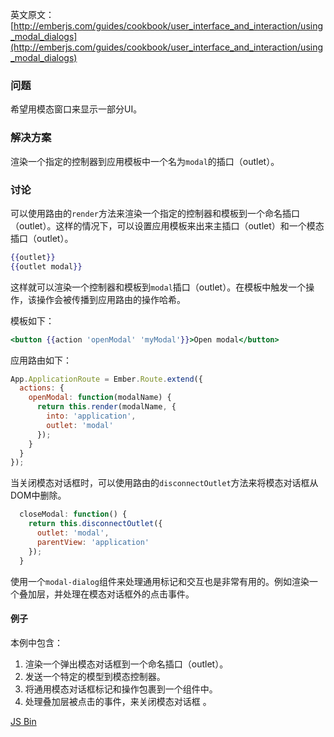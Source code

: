 英文原文：[http://emberjs.com/guides/cookbook/user_interface_and_interaction/using_modal_dialogs](http://emberjs.com/guides/cookbook/user_interface_and_interaction/using_modal_dialogs)

### 问题

希望用模态窗口来显示一部分UI。

### 解决方案

渲染一个指定的控制器到应用模板中一个名为`modal`的插口（outlet）。

### 讨论

可以使用路由的`render`方法来渲染一个指定的控制器和模板到一个命名插口（outlet）。这样的情况下，可以设置应用模板来出来主插口（outlet）和一个模态插口（outlet）。

```handlebars
{{outlet}}
{{outlet modal}}
```

这样就可以渲染一个控制器和模板到`modal`插口（outlet）。在模板中触发一个操作，该操作会被传播到应用路由的操作哈希。

模板如下：

```handlebars
<button {{action 'openModal' 'myModal'}}>Open modal</button>
```

应用路由如下：

```javascript
App.ApplicationRoute = Ember.Route.extend({
  actions: {
    openModal: function(modalName) {
      return this.render(modalName, {
        into: 'application',
        outlet: 'modal'
      });
    }
  }
});
```

当关闭模态对话框时，可以使用路由的`disconnectOutlet`方法来将模态对话框从DOM中删除。

```javascript
  closeModal: function() {
    return this.disconnectOutlet({
      outlet: 'modal',
      parentView: 'application'
    });
  }
```

使用一个`modal-dialog`组件来处理通用标记和交互也是非常有用的。例如渲染一个叠加层，并处理在模态对话框外的点击事件。

#### 例子

本例中包含：

  1. 渲染一个弹出模态对话框到一个命名插口（outlet）。
  1. 发送一个特定的模型到模态控制器。
  1. 将通用模态对话框标记和操作包裹到一个组件中。
  1. 处理叠加层被点击的事件，来关闭模态对话框 。

<a class="jsbin-embed" href="http://emberjs.jsbin.com/lokozegi/110/embed">JS Bin</a>
